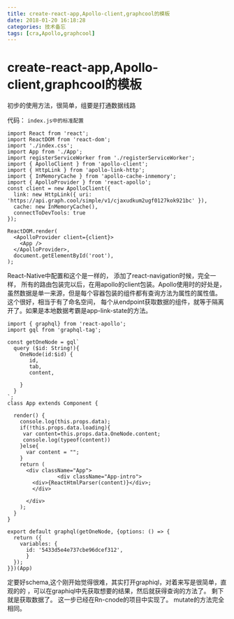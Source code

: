 ```yaml
---
title: create-react-app,Apollo-client,graphcool的模板
date: 2018-01-20 16:18:28
categories: 技术备忘
tags: [cra,Apollo,graphcool]
---
```

 
 # create-react-app,Apollo-client,graphcool的模板

初步的使用方法，很简单，组要是打通数据线路

代码：
`index.js中的标准配置`
```
import React from 'react';
import ReactDOM from 'react-dom';
import './index.css';
import App from './App';
import registerServiceWorker from './registerServiceWorker';
import { ApolloClient } from 'apollo-client';
import { HttpLink } from 'apollo-link-http';
import { InMemoryCache } from 'apollo-cache-inmemory';
import { ApolloProvider } from 'react-apollo';
const client = new ApolloClient({
  link: new HttpLink({ uri: 'https://api.graph.cool/simple/v1/cjaxudkum2ugf0127kok921bc' }),
  cache: new InMemoryCache(),
  connectToDevTools: true
});

ReactDOM.render(
  <ApolloProvider client={client}>
    <App />
  </ApolloProvider>,
  document.getElementById('root'),
);

```
React-Native中配置和这个是一样的， 添加了react-navigation时候，完全一样，  所有的路由包装完以后，在用apollo的client包装。Apollo使用时的好处是，虽然数据是单一来源，但是每个容器包装的组件都有查询方法为属性的属性值。 这个很好，相当于有了命名空间， 每个从endpoint获取数据的组件，就等于隔离开了。如果是本地数据考霸是app-link-state的方法。

```
import { graphql} from 'react-apollo';
import gql from 'graphql-tag';

const getOneNode = gql`
  query ($id: String!){
    OneNode(id:$id) {
       id,
       tab,
       content,
       
    }
  }
`;
class App extends Component {
  
  render() {
    console.log(this.props.data);
    if(!this.props.data.loading){
     var content=this.props.data.OneNode.content;
     console.log(typeof(content))
    }else{
      var content = "";
    }
    return (
      <div className="App">
                <div className="App-intro">
        <div>{ReactHtmlParser(content)}</div>;
        </div>

      </div>
    );
  }
}

export default graphql(getOneNode, {options: () => {
  return ({
    variables: {
      id: '5433d5e4e737cbe96dcef312',
      }
  });
}})(App)
```

定要好schema,这个刚开始觉得很难，其实打开graphiql，对着来写是很简单，直观的的  ，可以在graphiql中先获取想要的结果，然后就获得查询的方法了。 剩下就是获取数据了。  这一步已经在Rn-cnode的项目中实现了。  mutate的方法完全相同。


